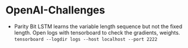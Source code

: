 # OpenAI-Challenges

* Parity Bit
LSTM learns the variable length sequence but not the fixed length.
Open logs with tensorboard to check the gradients, weights.
`tensorboard --logdir logs --host localhost --port 2222`